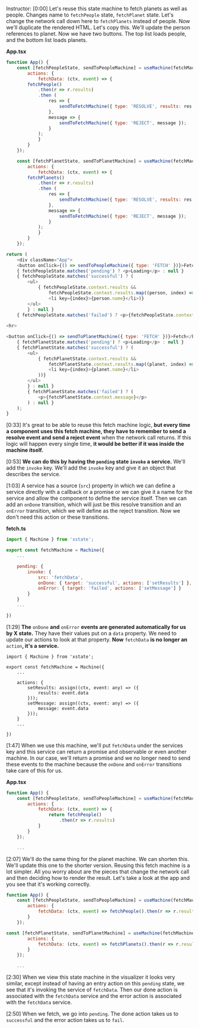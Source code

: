 Instructor: [0:00] Let's reuse this state machine to fetch planets as well as people. Changes name to `fetchPeople` state, `fetchPlanet` state. Let's change the network call down here to `fetchPlanets` instead of people. Now we'll duplicate the rendered HTML. Let's copy this. We'll update the person references to planet. Now we have two buttons. The top list loads people, and the bottom list loads planets.

**App.tsx**
```js
function App() { 
	const [fetchPeopleState, sendToPeopleMachine] = useMachine(fetchMachine, {
		actions: {
			fetchData: (ctx, event) => {
		fetchPeople()
			.then(r => r.results)
			.then (
				res => {
					sendToFetchMachine({ type: 'RESOLVE', results: res });
				},
				message => {
					sendToFetchMachine({ type: 'REJECT', message });
				}
			);
			}
		}
	});

	const [fetchPlanetState, sendToPlanetMachine] = useMachine(fetchMachine, {
		actions: {
			fetchData: (ctx, event) => {
		fetchPlanets()
			.then(r => r.results)
			.then (
				res => {
					sendToFetchMachine({ type: 'RESOLVE', results: res });
				},
				message => {
					sendToFetchMachine({ type: 'REJECT', message });
				}
			);
			}
		}
	});

return (
	<div className="App"> 
	<button onClick={() => sendToPeopleMachine({ type: 'FETCH' })}>Fetch</button>
	{ fetchPeopleState.matches('pending') ? <p>Loading</p> : null }
	{ fetchPeopleState.matches('successful') ? (
		<ul> 
			{ fetchPeopleState.context.results &&
				fetchPeopleState.context.results.map((person, index) => 
				<li key={index}>{person.name}</li>)}
		</ul>
		} : null }
	{ fetchPeopleState.matches('failed') ? <p>{fetchPeopleState.context.message}</p> : null } 
	
<hr> 

<button onClick={() => sendToPlanetMachine({ type: 'FETCH' })}>Fetch</button>
	{ fetchPlanetState.matches('pending') ? <p>Loading</p> : null }
	{ fetchPlanetState.matches('successful') ? (
		<ul> 
			{ fetchPlanetState.context.results &&
				fetchPlanetState.context.results.map((planet, index) => (
				<li key={index}>{planet.name}</li>
			))}
		</ul>
		} : null }
		{ fetchPlanetState.matches('failed') ? (
			<p>{fetchPlanetState.context.message}</p>
		) : null } 
	);
}
```

[0:33] It's great to be able to reuse this fetch machine logic, **but every time a component uses this fetch machine, they have to remember to send a resolve event and send a reject event** when the network call returns. If this logic will happen every single time, **it would be better if it was inside the machine itself.**

[0:53] **We can do this by having the `pending` state `invoke` a service.** We'll add the `invoke` key. We'll add the `invoke` key and give it an object that describes the service.

[1:03] A service has a source  (`src`) property in which we can define a service directly with a callback or a promise or we can give it a name for the service and allow the component to define the service itself. Then we can add an `onDone` transition, which will just be this resolve transition and an `onError` transition, which we will define as the reject transition. Now we don't need this action or these transitions.

**fetch.ts** 
```js
import { Machine } from 'xstate'; 

export const fetchMachine = Machine({
	... 

	pending: {
		invoke: {
			src: 'fetchData',
			onDone: { target: 'successful', actions: ['setResults'] },
			onError: { target: 'failed', actions: ['setMessage'] }
		}
	}
	...

})
```

[1:29] **The** `onDone` **and** `onError` **events are generated automatically for us by X state.** They have their values put on a `data` property. We need to update our actions to look at that property. **Now** `fetchData` **is no longer an** `action`**, it's a service.**

    import { Machine } from 'xstate'; 
    
    export const fetchMachine = Machine({
    	...
    
    	actions: {
    		setResults: assign((ctx, event: any) => ({
    			results: event.data 
    		}));
    		setMessage: assign((ctx, event: any) => ({
    			message: event.data 
    		}));
    	}
    	... 
    
    })

[1:47] When we use this machine, we'll put `fetchData` under the services key and this service can return a promise and observable or even another machine. In our case, we'll return a promise and we no longer need to send these events to the machine because the `onDone` and `onError` transitions take care of this for us.

**App.tsx**
```js
function App() { 
	const [fetchPeopleState, sendToPeopleMachine] = useMachine(fetchMachine, {
		actions: {
			fetchData: (ctx, event) => {
				return fetchPeople()
					.then(r => r.results) 
			}
		}
	});

	... 
```

[2:07] We'll do the same thing for the planet machine. We can shorten this. We'll update this one to the shorter version. Reusing this fetch machine is a lot simpler. All you worry about are the pieces that change the network call and then deciding how to render the result. Let's take a look at the app and you see that it's working correctly.
```js
function App() { 
	const [fetchPeopleState, sendToPeopleMachine] = useMachine(fetchMachine, {
		actions: {
			fetchData: (ctx, event) => fetchPeople().then(r => r.results) 
		}
	});

const [fetchPlanetState, sendToPlanetMachine] = useMachine(fetchMachine, {
		actions: {
			fetchData: (ctx, event) => fetchPlanets().then(r => r.results) 
		}
	});

	... 
```
[2:30] When we view this state machine in the visualizer it looks very similar, except instead of having an entry action on this `pending` state, we see that it's invoking the service of `fetchData`. Then our done action is associated with the `fetchData` service and the error action is associated with the `fetchData` service.

[2:50] When we fetch, we go into `pending`. The done action takes us to `successful` and the error action takes us to `fail`.